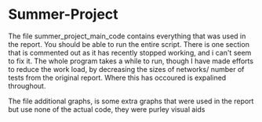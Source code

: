 # Summer-Project

The file summer_project_main_code contains everything that was used in the report. You should be able to run the entire script. There is one section that is commented out as it has recently stopped working, and i can't seem to fix it. The whole program takes a while to run, though I have made efforts to reduce the work load, by decreasing the sizes of networks/ number of tests from the original report. Where this has occoured is expalined throughout. 

The file additional graphs, is some extra graphs that were used in the report but use none of the actual code, they were purley visual aids
